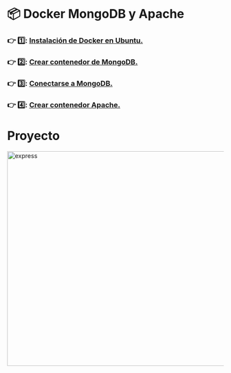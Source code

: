 # 📦 Docker MongoDB y Apache 
### :point_right:	1️⃣:	[Instalación de Docker en Ubuntu.](https://github.com/aruipal/Docker/blob/main/Guias/Instalacion.md)
### :point_right:	2️⃣:	[Crear contenedor de MongoDB.](https://github.com/aruipal/Docker/blob/main/Guias/Crear%20contenedor.md)
### :point_right:	3️⃣:	[Conectarse a MongoDB.](https://github.com/aruipal/Docker/blob/main/Guias/Conectarse%20a%20mongodb.md)
### :point_right:	4️⃣:	[Crear contenedor Apache.](https://github.com/aruipal/Docker/blob/main/Guias/Apache.md)

# Proyecto
<image src="https://github.com/aruipal/Docker/blob/main/recursos/Proyecto_e2t.jpeg" alt="express" width="800" height="500">
